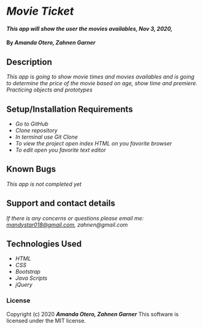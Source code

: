 # _Movie Ticket_

#### _This app will show the user the movies availables, Nov 3, 2020,_

#### By _**Amanda Otero, Zahnen Garner**_

## Description

_This app is going to show movie times and movies availables and is going to determine the price of the movie based on age, show time and premiere. Practicing objects and prototypes_

## Setup/Installation Requirements

* _Go to GitHub_
* _Clone repository_
* _In terminal use Git Clone_
* _To view the project open index HTML on you favorite browser_
* _To edit open you favorite text editor_

## Known Bugs

_This app is not completed yet_

## Support and contact details

_If there is any concerns or questions please email me: mandystar018@gmail.com, zahnen@gmail.com_

## Technologies Used

* _HTML_
* _CSS_
* _Bootstrap_
* _Java Scripts_
* _jQuery_

### License

Copyright (c) 2020 **_Amanda Otero, Zahnen Garner_**
This software is licensed under the MIT license.
